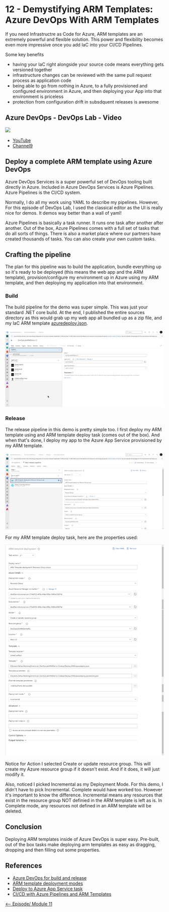 # 12 - Demystifying ARM Templates: Azure DevOps With ARM Templates
If you need Infrastructre as Code for Azure, ARM templates are an extremely powerful and flexible solution. This power and flexibility becomes even more impressive once you add IaC into your CI/CD Pipelines. 

Some key benefits
- having your IaC right alongside your source code means everything gets versioned together
- infrastructure changes can be reviewed with the same pull request process as application code
- being able to go from nothing in Azure, to a fully provisioned and configured environment in Azure, and then deploying your App into that environment is priceless
- protection from configuration drift in subsdquent releases is awesome

## Azure DevOps - DevOps Lab - Video

[<img src="https://img.youtube.com/vi/j4I3C6U8K4c/maxresdefault.jpg" width="50%">](https://channel9.msdn.com/Shows/DevOps-Lab/ARM-Series-12-Azure-DevOps-With-ARM-Templates?WT.mc_id=learnARM-github-abewan)
- [YouTube](https://youtu.be/j4I3C6U8K4c)
- [Channel9](https://channel9.msdn.com/Shows/DevOps-Lab/ARM-Series-12-Azure-DevOps-With-ARM-Templates?WT.mc_id=learnARM-github-abewan)


## Deploy a complete ARM template using Azure DevOps
Azure DevOps Services is a super powerful set of DevOps tooling built directly in Azure. Included in Azure DevOps Services is Azure Pipelines. Azure Pipelines is the CI/CD system.

Normally, I do all my work using YAML to describe my pipelines. However, For this episode of DevOps Lab, I used the classical editor as the UI is really nice for demos. It demos way better than a wall of yaml!

Azure Pipelines is basically a task runner. It runs one task after another after another. Out of the box, Azure Pipelines comes with a full set of tasks that do all sorts of things. There is also a market place where our partners have created thousands of tasks. You can also create your own custom tasks.

## Crafting the pipeline
The plan for this pipeline was to build the application, bundle everything up so it's ready to be deployed (this means the web app and the ARM template), provision/configure my environment up in Azure using my ARM template, and then deploying my application into that environment.

### Build
The build pipeline for the demo was super simple. This was just your standard .NET core build. At the end, I published the entire sources directory as this would grab up my web app all bundled up as a zip file, and my IaC ARM template [azuredeploy.json](./azuredeploy.json).

![picture 1](../images/f443cff2bc957df886b4346b4a0ba88d0c6e7bfabf28292f542f593284ca3e46.png)  

### Release
The release pipeline in this demo is pretty simple too. I first deploy my ARM template using and ARM template deploy task (comes out of the box). And when that's done, I deploy my app to the Azure App Service provisioned by my ARM template.

![picture 2](../images/cb1da12d64e1bbdaf295db5f8fb555b6d5d303f1b2e6b341f4a73b529b6e13ff.png)  

For my ARM template deploy task, here are the properties used:

![picture 3](../images/5c03a068e983f0718769b040c39427b920486aa20453756f6aeb4dad1b3de3da.png)  

Notice for Action I selected Create or update resource group. This will create my Azure resource group if it doesn't exist. And if it does, it will just modify it.

Also, noticed I picked Incremental as my Deployment Mode. For this demo, I didn't have to pick Incremental. Complete would have worked too. However it's important to know the difference. Incremental means any resources that exist in the resource group NOT definied in the ARM template is left as is. In Complete mode, any resources not defined in an ARM template will be deleted.

## Conclusion
Deploying ARM templates inside of Azure DevOps is super easy. Pre-built, out of the box tasks make deploying arm templates as easy as dragging, dropping and then filling out some properties.

## References
- [Azure DevOps for build and release](https://docs.microsoft.com/azure/devops/pipelines/get-started/?view=azure-devops&WT.mc_id=learnARM-github-abewan)
- [ARM template deployment modes](https://docs.microsoft.com/azure/azure-resource-manager/templates/deployment-modes?WT.mc_id=learnARM-github-abewan)
- [Deploy to Azure App Service task](https://docs.microsoft.com/azure/devops/pipelines/tasks/deploy/azure-resource-group-deployment?view=azure-devops&WT.mc_id=learnARM-github-abewan)
- [CI/CD with Azure Pipelines and ARM Templates](https://docs.microsoft.com/azure/azure-resource-manager/templates/add-template-to-azure-pipelines?WT.mc_id=learnARM-github-abewan)


[<-- Episode/ Module 11](../ARM11/README.md)
